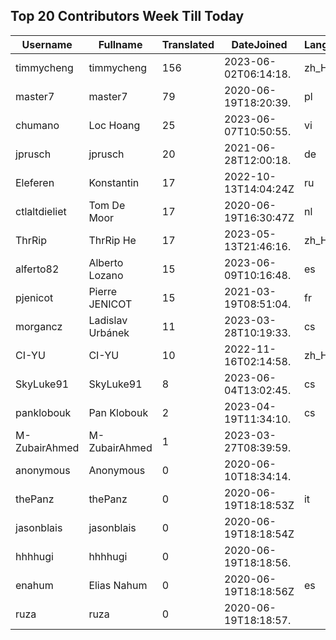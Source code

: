## Top 20 Contributors Week Till Today ##
|Username|Fullname|Translated|DateJoined|Language|
|--------|--------|----------|----------|-------|
|timmycheng|timmycheng|156|2023-06-02T06:14:18.|zh_Hans|
|master7|master7|79|2020-06-19T18:20:39.|pl|
|chumano|Loc Hoang|25|2023-06-07T10:50:55.|vi|
|jprusch|jprusch|20|2021-06-28T12:00:18.|de|
|Eleferen|Konstantin|17|2022-10-13T14:04:24Z|ru|
|ctlaltdieliet|Tom De Moor|17|2020-06-19T16:30:47Z|nl|
|ThrRip|ThrRip He|17|2023-05-13T21:46:16.|zh_Hans|
|alferto82|Alberto Lozano|15|2023-06-09T10:16:48.|es|
|pjenicot|Pierre JENICOT|15|2021-03-19T08:51:04.|fr|
|morgancz|Ladislav Urbánek|11|2023-03-28T10:19:33.|cs|
|CI-YU|CI-YU|10|2022-11-16T02:14:58.|zh_Hant|
|SkyLuke91|SkyLuke91|8|2023-06-04T13:02:45.|cs|
|panklobouk|Pan Klobouk|2|2023-04-19T11:34:10.|cs|
|M-ZubairAhmed|M-ZubairAhmed|1|2023-03-27T08:39:59.||
|anonymous|Anonymous|0|2020-06-10T18:34:14.||
|thePanz|thePanz|0|2020-06-19T18:18:53Z|it|
|jasonblais|jasonblais|0|2020-06-19T18:18:54Z||
|hhhhugi|hhhhugi|0|2020-06-19T18:18:56.||
|enahum|Elias  Nahum|0|2020-06-19T18:18:56Z|es|
|ruza|ruza|0|2020-06-19T18:18:57.||
